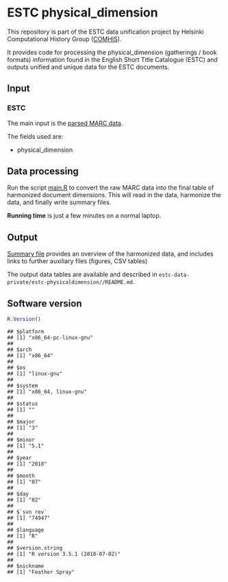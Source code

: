 # ESTC physical_dimension

This repository is part of the ESTC data unification project by Helsinki Computational History Group ([COMHIS](https://comhis.github.io/)). 

It provides code for processing the physical_dimension (gatherings / book formats) information found in the English Short Title Catalogue (ESTC) and outputs unified and unique data for the ESTC documents.




## Input

### ESTC

The main input is the [parsed MARC data](https://github.com/COMHIS/estc-data-private/blob/master/estc-csv-raw/estc_parsed.csv.gz).

The fields used are:
* physical_dimension


## Data processing

Run the script [main.R](main.R) to convert the raw MARC data into the
final table of harmonized document dimensions. This will read in the
data, harmonize the data, and finally write summary files.

**Running time** is just a few minutes on a normal laptop.


## Output

[Summary file](physical_dimension.md) provides an overview of the harmonized data, and includes links to further
auxiliary files (figures, CSV tables)

The output data tables are available and described in ``estc-data-private/estc-physicaldimension//README.md``.


## Software version


```r
R.Version()
```

```
## $platform
## [1] "x86_64-pc-linux-gnu"
## 
## $arch
## [1] "x86_64"
## 
## $os
## [1] "linux-gnu"
## 
## $system
## [1] "x86_64, linux-gnu"
## 
## $status
## [1] ""
## 
## $major
## [1] "3"
## 
## $minor
## [1] "5.1"
## 
## $year
## [1] "2018"
## 
## $month
## [1] "07"
## 
## $day
## [1] "02"
## 
## $`svn rev`
## [1] "74947"
## 
## $language
## [1] "R"
## 
## $version.string
## [1] "R version 3.5.1 (2018-07-02)"
## 
## $nickname
## [1] "Feather Spray"
```

